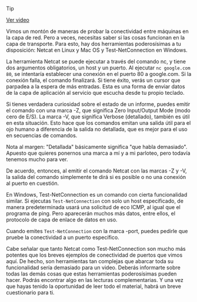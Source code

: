 > [!TIP]  
> [Ver video](https://youtu.be/Wk1EVK_wa9k)

Vimos un montón de maneras de probar la conectividad entre máquinas en la capa de red. Pero a veces, necesitas saber si las cosas funcionan en la capa de transporte. Para esto, hay dos herramientas poderosísimas a tu disposición: Netcat en Linux y Mac OS y Test-NetConnection en Windows.

La herramienta Netcat se puede ejecutar a través del comando nc, y tiene dos argumentos obligatorios, un host y un puerto. Al ejecutar `nc google.com 80`, se intentaría establecer una conexión en el puerto 80 a google.com. Si la conexión falla, el comando finalizará. Si tiene éxito, verás un cursor que parpadea a la espera de más entradas. Esta es una forma de enviar datos de la capa de aplicación al servicio que escucha desde tu propio teclado.

Si tienes verdadera curiosidad sobre el estado de un informe, puedes emitir el comando con una marca -Z, que significa Zero Input/Output Mode (modo cero de E/S). La marca -V, que significa Verbose (detallado), también es útil en esta situación. Esto hace que los comandos emitan una salida útil para el ojo humano a diferencia de la salida no detallada, que es mejor para el uso en secuencias de comandos.

Nota al margen: "Detallada" básicamente significa "que habla demasiado". Apuesto que quieres ponernos una marca a mí y a mi parloteo, pero todavía tenemos mucho para ver.

De acuerdo, entonces, al emitir el comando Netcat con las marcas -Z y -V, la salida del comando simplemente te dirá si es posible o no una conexión al puerto en cuestión.

En Windows, Test-NetConnection es un comando con cierta funcionalidad similar. Si ejecutas `Test-NetConnection` con solo un host especificado, de manera predeterminada usará una solicitud de eco ICMP, al igual que el programa de ping. Pero aparecerán muchos más datos, entre ellos, el protocolo de capa de enlace de datos en uso.

Cuando emites `Test-NetConnection` con la marca -port, puedes pedirle que pruebe la conectividad a un puerto específico.

Cabe señalar que tanto Netcat como Test-NetConnection son mucho más potentes que los breves ejemplos de conectividad de puertos que vimos aquí. De hecho, son herramientas tan complejas que abarcar toda su funcionalidad sería demasiado para un video. Deberás informarte sobre todas las demás cosas que estas herramientas poderosísimas pueden hacer. Podrás encontrar algo en las lecturas complementarias. Y una vez que hayas tenido la oportunidad de leer todo el material, habrá un breve cuestionario para ti.
